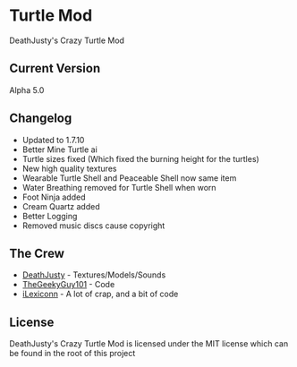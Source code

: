 Turtle Mod
===========

DeathJusty's Crazy Turtle Mod


Current Version
----------------

Alpha 5.0

Changelog
----------

* Updated to 1.7.10
* Better Mine Turtle ai
* Turtle sizes fixed (Which fixed the burning height for the turtles)
* New high quality textures
* Wearable Turtle Shell and Peaceable Shell now same item
* Water Breathing removed for Turtle Shell when worn
* Foot Ninja added
* Cream Quartz added
* Better Logging
* Removed music discs cause copyright

The Crew
---------

* [DeathJusty](https://github.com/DeathJusty) - Textures/Models/Sounds
* [TheGeekyGuy101](https://github.com/TheGeekyGuy101) - Code
* [iLexiconn](https://github.com/iLexiconn) - A lot of crap, and a bit of code

License
--------

DeathJusty's Crazy Turtle Mod is licensed under the MIT license which can be found in the root of this project
